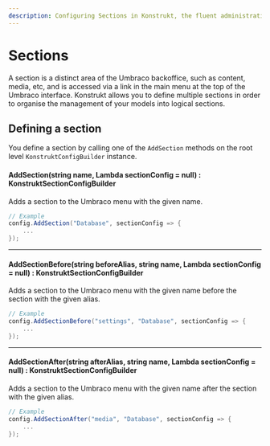 ```yaml
---
description: Configuring Sections in Konstrukt, the fluent administration panel builder for Umbraco.
---
```


# Sections

A section is a distinct area of the Umbraco backoffice, such as content, media, etc, and is accessed via a link in the main menu at the top of the Umbraco interface. Konstrukt allows you to define multiple sections in order to organise the management of your models into logical sections.

## Defining a section

You define a section by calling one of the `AddSection` methods on the root level `KonstruktConfigBuilder` instance.

#### AddSection(string name, Lambda sectionConfig = null) : KonstruktSectionConfigBuilder

Adds a section to the Umbraco menu with the given name.

```csharp
// Example
config.AddSection("Database", sectionConfig => {
    ...
});
```

_____

#### AddSectionBefore(string beforeAlias, string name, Lambda sectionConfig = null) : KonstruktSectionConfigBuilder

Adds a section to the Umbraco menu with the given name before the section with the given alias.

```csharp
// Example
config.AddSectionBefore("settings", "Database", sectionConfig => {
    ...
});
```

_____

#### AddSectionAfter(string afterAlias, string name, Lambda sectionConfig = null) : KonstruktSectionConfigBuilder

Adds a section to the Umbraco menu with the given name after the section with the given alias.

```csharp
// Example
config.AddSectionAfter("media", "Database", sectionConfig => {
    ...
});
```